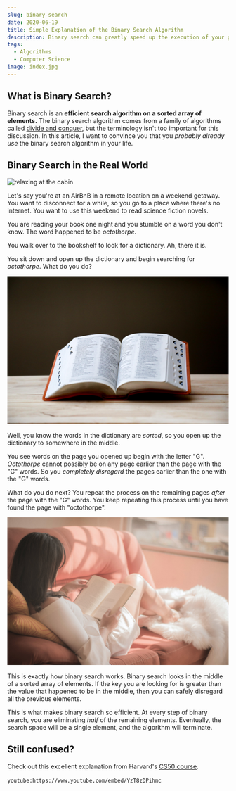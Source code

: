 ```yaml
---
slug: binary-search
date: 2020-06-19
title: Simple Explanation of the Binary Search Algorithm
description: Binary search can greatly speed up the execution of your programs
tags:
  - Algorithms
  - Computer Science
image: index.jpg
---
```


## What is Binary Search?

Binary search is an **efficient search algorithm on a sorted array of
elements.** The binary search algorithm comes from a family of algorithms called
[divide and conquer](https://www.khanacademy.org/computing/computer-science/algorithms/merge-sort/a/divide-and-conquer-algorithms),
but the terminology isn't too important for this discussion. In this article, I
want to convince you that you _probably already use_ the binary search algorithm
in your life.

## Binary Search in the Real World

![relaxing at the cabin](relax.jpg)

Let's say you're at an AirBnB in a remote location on a weekend getaway. You
want to disconnect for a while, so you go to a place where there's no internet.
You want to use this weekend to read science fiction novels.

You are reading your book one night and you stumble on a word you don't know.
The word happened to be _octothorpe_.

You walk over to the bookshelf to look for a dictionary. Ah, there it is.

You sit down and open up the dictionary and begin searching for _octothorpe_.
What do you do?

![dictionary](dictionary.jpg)

Well, you know the words in the dictionary are _sorted_, so you open up the
dictionary to somewhere in the middle.

You see words on the page you opened up begin with the letter "G". _Octothorpe_
cannot possibly be on any page earlier than the page with the "G" words. So you
_completely disregard_ the pages earlier than the one with the "G" words.

What do you do next? You repeat the process on the remaining pages _after_ the
page with the "G" words. You keep repeating this process until you have found
the page with "octothorpe".

![lady reading on couch](reading.jpg)

This is exactly how binary search works. Binary search looks in the middle of a
sorted array of elements. If the key you are looking for is greater than the
value that happened to be in the middle, then you can safely disregard all the
previous elements.

This is what makes binary search so efficient. At every step of binary search,
you are eliminating _half_ of the remaining elements. Eventually, the search
space will be a single element, and the algorithm will terminate.

## Still confused?

Check out this excellent explanation from Harvard's
[CS50 course](https://www.edx.org/course/cs50s-introduction-to-computer-science).

`youtube:https://www.youtube.com/embed/YzT8zDPihmc`
